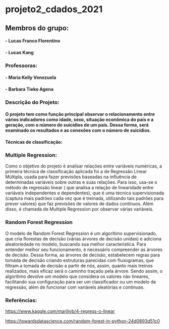 # projeto2_cdados_2021

## Membros do grupo:
#### - Lucas Franco Florentino
#### - Lucas Kang

### Professoras:
#### - Maria Kelly Venezuela
#### - Barbara Tieko Agena

### Descrição do Projeto:
#### O projeto tem como função principal observar o relacionamento entre vários indicadores como idade, sexo, situação econômica do país e a geração, com o número de suicídios de um país. Dessa forma, será examinado os resultados e as conexões com o número de suicídios.

#### Técnicas de classificação:

### Multiple Regression:
Como o objetivo do projeto é analisar relações entre variáveis numéricas, a primeira técnica de classificação aplicada foi a de Regressão Linear Múltipla, usada para fazer previsões baseadas na influência de determinadas variáveis sobre outras e suas relações. Para isso, usa-se o método de regressão linear ( que analisa a relação de linearidade entre variáveis independentes e dependentes), que é uma técnica supervisionada (captura  mais padrões cada vez que é treinada, utilizando tais padrões para prever valores) que faz previsões de valores de dados contínuos. 
Além disso, é chamada de Multiple Regression por observar várias variáveis.


### Random Forest Regression
O modelo de Random Forest Regression é um algorítimo supervisionado, que cria florestas de decisão (várias árvores de decisão unidas) e adiciona aleatoriedade no modelo, buscando sua melhor característica. 
Para entender melhor seu funcionamento, é necessário compreender as árvores de decisão. Dessa forma, as árvores de decisão, estabelecem regras para tomada de decisão criando estruturas parecidas com fluxogramas, que filtram a tomada de decisão a partir de nós, assim, quanto mais treinos realizados, mais eficaz será o caminho traçado pela árvore. Sendo assim, o algorítimo devolve um modelo que considera os valores não lineares, facilitando sua configuração para ser um classificador ou um modelo de regressão, além de funcionar com variáveis aleatórias e continuas.

### Referências:

https://www.kaggle.com/marilivb/4-regress-o-linear

https://towardsdatascience.com/random-forest-in-python-24d0893d51c0